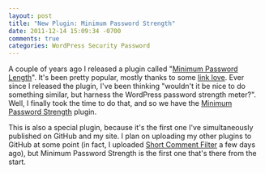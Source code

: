 ```yaml
---
layout: post
title: "New Plugin: Minimum Password Strength"
date: 2011-12-14 15:09:34 -0700
comments: true
categories: WordPress Security Password
---
```


A couple of years ago I released a plugin called
"[Minimum Password Length](/plugins/minimum-password-length/)".
It's been pretty popular, mostly thanks to some
[link love](http://www.bloggingpro.com/archives/2009/08/23/wordpress-plugin-minimum-password-length/).
Ever since I released the plugin, I've been thinking "wouldn't it be nice to do something similar,
but harness the WordPress password strength meter?".
Well, I finally took the time to do that, and so we have the [Minimum Password Strength](/plugins/minimum-password-strength/) plugin.

This is also a special plugin, because it's the first one I've simultaneously published on GitHub and my site.
I plan on uploading my other plugins to GitHub at some point
(in fact, I uploaded [Short Comment Filter](/plugins/short-comment-filter/) a few days ago),
but Minimum Password Strength is the first one that's there from the start.
